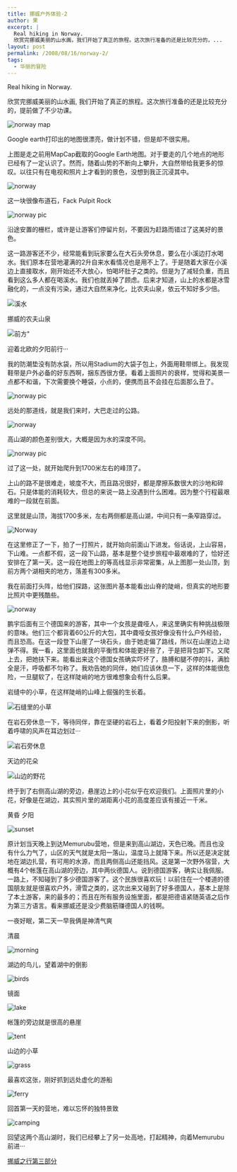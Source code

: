 ```yaml
---
title: 挪威户外体验-2
author: 果
excerpt: |
  Real hiking in Norway.
  欣赏完挪威美丽的山水画，我们开始了真正的旅程。这次旅行准备的还是比较充分的，...
layout: post
permalink: /2008/08/16/norway-2/
tags:
  - 华丽的冒险
---
```

Real hiking in Norway.

欣赏完挪威美丽的山水画, 我们开始了真正的旅程。这次旅行准备的还是比较充分的，提前做了不少功课。

![norway map](http://farm4.static.flickr.com/3252/2768126319_a0af975889.jpg)

Google earth打印出的地图很漂亮，做计划不错，但是却不很实用。

上图是走之前用MapCap截取的Google Earth地图。对于要走的几个地点的地形已经有了一定认识了。然而，随着山势的不断向上攀升，大自然带给我更多的惊叹。以往只有在电视和照片上才看到的景色，没想到我正沉浸其中。

![norway](http://farm4.static.flickr.com/3116/2759592316_b8667ca0b7.jpg)

这一块很像布道石，Fack Pulpit Rock

![norway pic](http://farm4.static.flickr.com/3272/2758752227_15f8a59637.jpg)

沿途安置的栅栏，或许是让游客们停留片刻，不要因为赶路而错过了这美好的景色。

这一路游客还不少，经常能看到玩家要么在大石头旁休息，要么在小溪边打水喝水。我们原本在营地灌满的2升自来水看情况也是用不上了。于是随着大家在小溪边上直接取水，刚开始还不大放心，怕喝坏肚子之类的。但是为了减轻负重，而且看到这么多人都在喝溪水。我们也就丢掉了顾虑。后来才知道，山上的水都是冰雪融化的，一点没有污染，通过大自然来净化，比农夫山泉，依云不知好多少倍。

![溪水](http://farm4.static.flickr.com/3063/2768162401_fd55961b2f.jpg) 

挪威的农夫山泉

![前方](http://farm4.static.flickr.com/3098/2769133344_f91f2168f4.jpg)"

迎着北欧的夕阳前行···

我的防潮垫没有防水袋，所以用Stadium的大袋子包上，外面用鞋带绑上。我发现鞋带是户外必备的好东西啊，捆东西很方便。看着上面照片的衰样，觉得和美景一点都不和谐，下次需要换个睡袋，小点的，便携而且不会挂在后面那么丑了。
  
![norway pic](http://farm4.static.flickr.com/3191/2759592472_47c72f6a82.jpg)

远处的那道线，就是我们来时，大巴走过的公路。

![norway](http://farm4.static.flickr.com/3220/2759592622_2c96fac7eb.jpg)

高山湖的颜色差别很大，大概是因为水的深度不同。

![norway pic](http://farm4.static.flickr.com/3132/2758751743_808e6775ba.jpg)
  
过了这一处，就开始爬升到1700米左右的峰顶了。

上山的路不是很难走，坡度不大，而且路况很好，都是摩擦系数很大的沙地和碎石。只是体能的消耗较大，但总的来说一路上没遇到什么困难。因为整个行程最艰难的一段就在前面。

这里就是山顶，海拔1700多米，左右两侧都是高山湖，中间只有一条窄路穿过。

![Norway](http://farm4.static.flickr.com/3134/2759592930_4152b2f8fb.jpg) 

在这里修正了一下，拍了一打照片，就开始向前面山下进发。俗话说，上山容易，下山难。一点都不假，这一段下山路，基本是整个徒步旅程中最艰难的了，恰好还安排在了第一天。这一段在地图上的等高线显示非常密集，从上图那一处山顶，到前方两个湖相夹的地方，落差有300多米。
   
我在前面打头阵，给他们探路，这张图片基本能看出山脊的陡峭，但真实的地形要比照片中更残酷些。

![norway](http://farm4.static.flickr.com/3119/2769207602_7787e48750.jpg)

鹏宇后面有三个德国来的游客，其中一个女孩是聋哑人，来这里确实有种挑战极限的意味。他们三个都背着60公斤的大包，其中聋哑女孩好像没有什么户外经验，而且恐高。在这一段登下山崖了一块石头，由于她走偏了路线，所以在山崖边上动弹不得。我一看，这里面也就我的平衡性和体能更好些了，于是把背包卸下。又爬上去，把她扶下来。能看出来这个德国女孩确实吓坏了，胳膊和腿不停的抖，满脸全是汗，呼吸都不匀称了。我劝告她的同伴，她们应该休息一下，这样的体能很危险，一旦腿软了，在这样陡峭的地方很难想象会有什么后果。

岩缝中的小草，在这样陡峭的山峰上倔强的生长着。

![石缝里的小草](http://farm4.static.flickr.com/3020/2769190732_fd9162f074.jpg)

在岩石旁休息一下，等待同伴，靠在坚硬的岩石上，看着夕阳投射下来的倒影，听着呼啸的风声在耳边划过···

![岩石旁休息](http://farm4.static.flickr.com/3154/2769185450_ffb72000f9.jpg)

天边的花朵

![山边的野花](ttp://farm4.static.flickr.com/3101/2768408849_25921ca0c7.jpg) 

终于到了右侧高山湖的旁边，悬崖边上的小花似乎在欢迎我们。上面照片里的小花，好像是在湖边，其实照片里的湖距离小花的高度差应该有接近一千米。
    
黄昏 夕阳 

![sunset](http://farm4.static.flickr.com/3065/2768433051_07f2ea5bf7.jpg)

原计划当天晚上到达Memurubu营地，但是来到高山湖边，天色已晚。而且也没有什么力气了，山区的天气就是太阳一落山，温度马上就降下来。所以还是决定就地在湖边扎营，有可用的水源，而且两侧高山还能挡风。这是第一次野外宿营，大概有4个帐篷在高山湖的旁边，其中两伙德国人。说到德国游客，确实让我佩服。一路上，不知碰到了多少德国游客了。这个民族很喜欢玩！以前住在一个楼道的德国朋友就是很喜欢户外，滑雪之类的，这次出来又碰到了好多德国人，基本上是除了本土游客，来的最多的；而且在所有服务设施里面，都是把德语紧随英语之后作为第三方语言。看来挪威还是没少费脑筋赚德国人的钱啊。
    
一夜好眠，第二天一早我俩是神清气爽

清晨

![morning](http://farm4.static.flickr.com/3170/2768500731_07d42eeea5.jpg)

湖边的鸟儿，望着湖中的倒影

![birds](http://farm4.static.flickr.com/3097/2768494181_8663e88a31.jpg)

镜面

![lake](http://farm4.static.flickr.com/3137/2768513545_2b719a78f5.jpg)

帐篷的旁边就是很高的悬崖

![tent](http://farm4.static.flickr.com/3087/2768518387_5faeb92b25.jpg)

山边的小草

![grass](http://farm4.static.flickr.com/3266/2768514515_585c39d601.jpg)

最喜欢这张，刚好抓到远处虚化的游船

![ferry](http://farm4.static.flickr.com/3043/2769360794_1e779c0a0f.jpg)

回首第一天的营地，难以忘怀的独特景致

![camping](http://farm4.static.flickr.com/3081/2769360596_59889f783f.jpg)

回望这两个高山湖时，我们已经攀上了另一处高地，打起精神，向着Memurubu前进···
  
[挪威之行第三部分](http://www.eastfoto.com/?p=179)